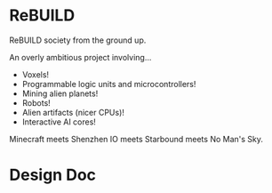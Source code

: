 # ReBUILD

ReBUILD society from the ground up.

An overly ambitious project involving...

- Voxels!
- Programmable logic units and microcontrollers!
- Mining alien planets!
- Robots!
- Alien artifacts (nicer CPUs)!
- Interactive AI cores!

Minecraft meets Shenzhen IO meets Starbound meets No Man's Sky.

# Design Doc
